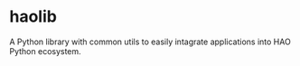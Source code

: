 # haolib
A Python library with common utils to easily intagrate applications into HAO Python ecosystem.
